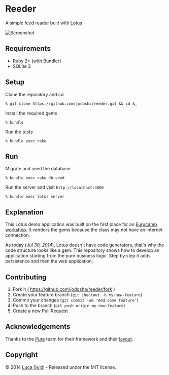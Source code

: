 # Reeder

A simple feed reader built with [Lotus](http://lotusrb.org)

![Screenshot](https://github.com/jodosha/reeder/blob/master/reeder.png)

## Requirements

  * Ruby 2+ (with Bundler)
  * SQLite 3

## Setup

Clone the repository and cd

```shell
% git clone https://github.com/jodosha/reeder.git && cd &_
```

Install the required gems

```shell
% bundle
```

Run the tests

```shell
% bundle exec rake
```

## Run

Migrate and seed the database

```shell
% bundle exec rake db:seed
```

Run the server and visit `http://localhost:3000`

```shell
% bundle exec lotus server
```

## Explanation

This Lotus demo application was built on the first place for an [Eurucamp workshop](http://activities.eurucamp.org/activities/12).
It vendors the gems because the class may not have an internet connection.

As today (_Jul 30, 2014_), Lotus doesn't have code generators, that's why the code structure looks like a gem.
This repository shows how to develop an application starting from the pure business logic.
Step by step it adds persistence and then the web application.

## Contributing

1. Fork it ( https://github.com/jodosha/reeder/fork )
2. Create your feature branch (`git checkout -b my-new-feature`)
3. Commit your changes (`git commit -am 'Add some feature'`)
4. Push to the branch (`git push origin my-new-feature`)
5. Create a new Pull Request

## Acknowledgements

Thanks to the [Pure](http://purecss.io) team for their framework and their [layout](http://purecss.io/layouts/blog).

## Copyright

&copy; 2014 [Luca Guidi](http://lucaguidi.com) - Released under the MIT license.

